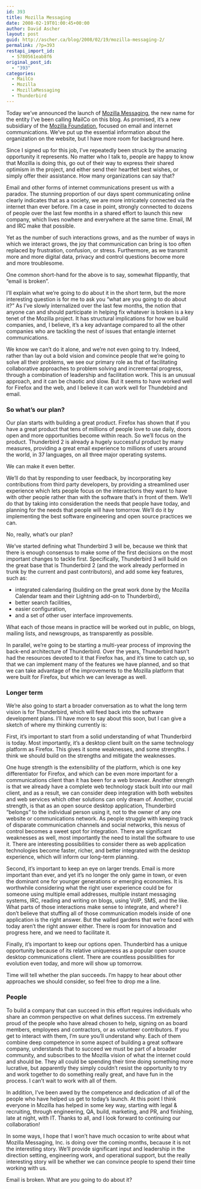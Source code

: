 ```yaml
---
id: 393
title: Mozilla Messaging
date: 2008-02-19T01:00:45+00:00
author: David Ascher
layout: post
guid: http://ascher.ca/blog/2008/02/19/mozilla-messaging-2/
permalink: /?p=393
restapi_import_id:
  - 5780561eab8f6
original_post_id:
  - "393"
categories:
  - MailCo
  - Mozilla
  - MozillaMessaging
  - Thunderbird
---
```

Today we’ve announced the launch of [Mozilla Messaging](http://www.mozillamessaging.com), the new name for the entity I’ve been calling MailCo on this blog. As promised, it’s a new subsidiary of the [Mozilla Foundation](http://www.mozilla.org), focused on email and internet communications. We’ve put up the essential information about the organization on the website, but I have more room for background here.

Since I signed up for this job, I’ve repeatedly been struck by the amazing opportunity it represents. No matter who I talk to, people are happy to know that Mozilla is doing this, go out of their way to express their shared optimism in the project, and either send their heartfelt best wishes, or simply offer their assistance. How many organizations can say that?

Email and other forms of internet communications present us with a paradox. The stunning proportion of our days spent communicating online clearly indicates that as a society, we are more intricately connected via the internet than ever before. I’m a case in point, strongly connected to dozens of people over the last few months in a shared effort to launch this new company, which lives nowhere and everywhere at the same time. Email, IM and IRC make that possible.

Yet as the number of such interactions grows, and as the number of ways in which we interact grows, the joy that communication can bring is too often replaced by frustration, confusion, or stress. Furthermore, as we transmit more and more digital data, privacy and control questions become more and more troublesome.

One common short-hand for the above is to say, somewhat flippantly, that “email is broken”.

I’ll explain what we’re going to do about it in the short term, but the more interesting question is for me to ask you “what are you going to do about it?” As I’ve slowly internalized over the last few months, the notion that anyone can and should participate in helping fix whatever is broken is a key tenet of the Mozilla project. It has structural implications for how we build companies, and, I believe, it’s a key advantage compared to all the other companies who are tackling the nest of issues that entangle internet communications.

We know we can’t do it alone, and we’re not even going to try. Indeed, rather than lay out a bold vision and convince people that we’re going to solve all their problems, we see our primary role as that of facilitating collaborative approaches to problem solving and incremental progress, through a combination of leadership and facilitation work. This is an unusual approach, and it can be chaotic and slow. But it seems to have worked well for Firefox and the web, and I believe it can work well for Thundebird and email.

### So what’s our plan?

Our plan starts with building a great product. Firefox has shown that if you have a great product that tens of millions of people love to use daily, doors open and more opportunities become within reach. So we’ll focus on the product. Thunderbird 2 is already a hugely successful product by many measures, providing a great email experience to millions of users around the world, in 37 languages, on all three major operating systems.

We can make it even better.

We’ll do that by responding to user feedback, by incorporating key contributions from third party developers, by providing a streamlined user experience which lets people focus on the interactions they want to have with other people rather than with the software that’s in front of them. We’ll do that by taking into consideration the needs that people have today, and planning for the needs that people will have tomorrow. We’ll do it by implementing the best software engineering and open source practices we can.

No, really, what’s our plan?

We’ve started defining what Thunderbird 3 will be, because we think that there is enough consensus to make some of the first decisions on the most important changes to tackle first. Specifically, Thunderbird 3 will build on the great base that is Thunderbird 2 (and the work already performed in trunk by the current and past contributors), and add some key features, such as:

  * integrated calendaring (building on the great work done by the Mozilla Calendar team and their Lightning add-on to Thunderbird),
  * better search facilities,
  * easier configuration,
  * and a set of other user interface improvements.

What each of those means in practice will be worked out in public, on blogs, mailing lists, and newsgroups, as transparently as possible.

In parallel, we’re going to be starting a multi-year process of improving the back-end architecture of Thunderbird. Over the years, Thunderbird hasn’t had the resources devoted to it that Firefox has, and it’s time to catch up, so that we can implement many of the features we have planned, and so that we can take advantage of the improvements to the Mozilla platform that were built for Firefox, but which we can leverage as well.

### Longer term

We’re also going to start a broader conversation as to what the long term vision is for Thunderbird, which will feed back into the software development plans. I’ll have more to say about this soon, but I can give a sketch of where my thinking currently is:

First, it’s important to start from a solid understanding of what Thunderbird is today. Most importantly, it’s a desktop client built on the same technology platform as Firefox. This gives it some weaknesses, and some strengths. I think we should build on the strengths and mitigate the weaknesses.

One huge strength is the extensibility of the platform, which is one key differentiator for Firefox, and which can be even more important for a communications client than it has been for a web browser. Another strength is that we already have a complete web technology stack built into our mail client, and as a result, we can consider deep integration with both websites and web services which other solutions can only dream of. Another, crucial strength, is that as an open source desktop application, Thunderbird “belongs” to the individual person using it, not to the owner of any one website or communications network. As people struggle with keeping track of disparate communication channels and social networks, this nexus of control becomes a sweet spot for integration. There are significant weaknesses as well, most importantly the need to install the software to use it. There are interesting possibilities to consider there as web application technologies become faster, richer, and better integrated with the desktop experience, which will inform our long-term planning.

Second, it’s important to keep an eye on larger trends. Email is more important than ever, and yet it’s no longer the only game in town, or even the dominant one for younger generations or emerging economies. It is worthwhile considering what the right user experience could be for someone using multiple email addresses, multiple instant messaging systems, IRC, reading and writing on blogs, using VoIP, SMS, and the like. What parts of those interactions make sense to integrate, and where? I don’t believe that stuffing all of those communication models inside of one application is the right answer. But the walled gardens that we’re faced with today aren’t the right answer either. There is room for innovation and progress here, and we need to facilitate it.

Finally, it’s important to keep our options open. Thunderbird has a unique opportunity because of its relative uniqueness as a popular open source desktop communications client. There are countless possibilities for evolution even today, and more will show up tomorrow.

Time will tell whether the plan succeeds. I’m happy to hear about other approaches we should consider, so feel free to drop me a line.

### People

To build a company that can succeed in this effort requires individuals who share an common perspective on what defines success. I’m extremely proud of the people who have alread chosen to help, signing on as board members, employees and contractors, or as volunteer contributors. If you get to interact with them, I’m sure you’ll understand why. Each of them combine deep competence in some aspect of building a great software company, understands that to succeed we must be part of a broader community, and subscribes to the Mozilla vision of what the internet could and should be. They all could be spending their time doing something more lucrative, but apparently they simply couldn’t resist the opportunity to try and work together to do something really great, and have fun in the process. I can’t wait to work with all of them.

In addition, I’ve been awed by the competence and dedication of all of the people who have helped us get to today’s launch. At this point I think everyone in Mozilla has helped in some key way, starting with legal & recruiting, through engineering, QA, build, marketing, and PR, and finishing, late at night, with IT. Thanks to all, and I look forward to continuing our collaboration!

In some ways, I hope that I won’t have much occasion to write about what Mozilla Messaging, Inc. is doing over the coming months, because it is not the interesting story. We’ll provide significant input and leadership in the direction setting, engineering work, and operational support, but the really interesting story will be whether we can convince people to spend their time working with us.

Email is broken. What are _you_ going to do about it?